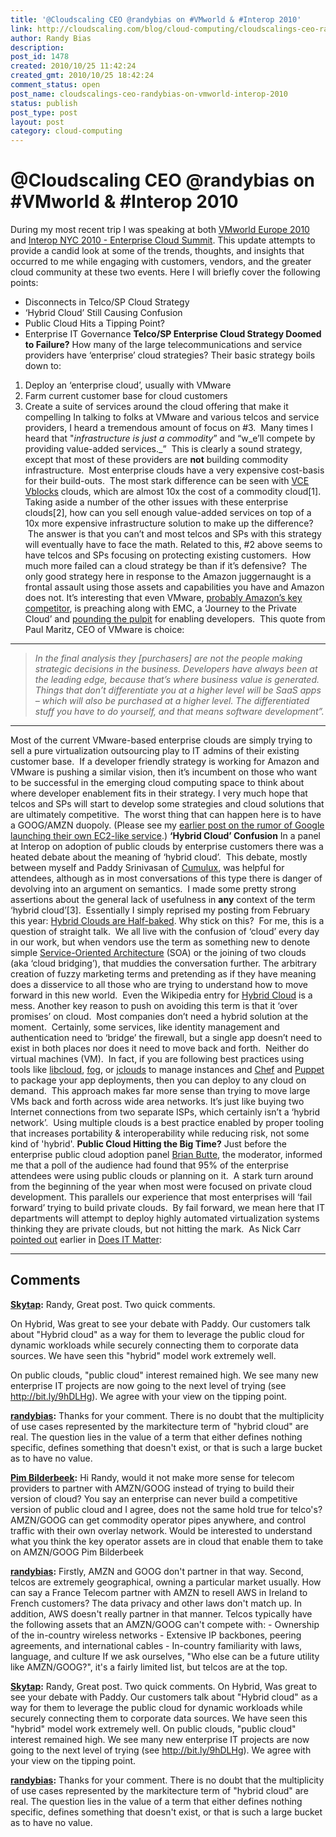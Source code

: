 ```yaml
---
title: '@Cloudscaling CEO @randybias on #VMworld & #Interop 2010'
link: http://cloudscaling.com/blog/cloud-computing/cloudscalings-ceo-randybias-on-vmworld-interop-2010/
author: Randy Bias
description: 
post_id: 1478
created: 2010/10/25 11:42:24
created_gmt: 2010/10/25 18:42:24
comment_status: open
post_name: cloudscalings-ceo-randybias-on-vmworld-interop-2010
status: publish
post_type: post
layout: post
category: cloud-computing
---
```


# @Cloudscaling CEO @randybias on #VMworld & #Interop 2010

During my most recent trip I was speaking at both [VMworld Europe 2010](http://www.vmworld.com/community/conferences/europe2010/) and [Interop NYC 2010 - Enterprise Cloud Summit](http://www.interop.com/newyork/conference/overview.php). This update attempts to provide a candid look at some of the trends, thoughts, and insights that occurred to me while engaging with customers, vendors, and the greater cloud community at these two events. Here I will briefly cover the following points: 

  * Disconnects in Telco/SP Cloud Strategy
  * ‘Hybrid Cloud’ Still Causing Confusion
  * Public Cloud Hits a Tipping Point?
  * Enterprise IT Governance
**Telco/SP Enterprise Cloud Strategy Doomed to Failure?** How many of the large telecommunications and service providers have ‘enterprise’ cloud strategies? Their basic strategy boils down to: 

  1. Deploy an ‘enterprise cloud’, usually with VMware
  2. Farm current customer base for cloud customers
  3. Create a suite of services around the cloud offering that make it compelling
In talking to folks at VMware and various telcos and service providers, I heard a tremendous amount of focus on #3.  Many times I heard that "_infrastructure is just a commodity_” and “w_e’ll compete by providing value-added services._”  This is clearly a sound strategy, except that most of these providers are **not** building commodity infrastructure.  Most enterprise clouds have a very expensive cost-basis for their build-outs.  The most stark difference can be seen with [VCE Vblocks](http://www.emc.com/campaign/global/vce/index.htm) clouds, which are almost 10x the cost of a commodity cloud[1]. Taking aside a number of the other issues with these enterprise clouds[2], how can you sell enough value-added services on top of a 10x more expensive infrastructure solution to make up the difference?  The answer is that you can’t and most telcos and SPs with this strategy will eventually have to face the math. Related to this, #2 above seems to have telcos and SPs focusing on protecting existing customers.  How much more failed can a cloud strategy be than if it’s defensive?  The only good strategy here in response to the Amazon juggernaught is a frontal assault using those assets and capabilities you have and Amazon does not. It’s interesting that even VMware, [probably Amazon’s key competitor](/blog/cloud-computing/vmware-vs-amazon-round-one-fight), is preaching along with EMC, a ‘Journey to the Private Cloud’ and [pounding the pulpit](http://www.redmonk.com/jgovernor/2010/10/22/vmware-ceo-django-rails-open-frameworks-apps-as-commodity-and-the-new-kingmakers) for enabling developers.  This quote from Paul Maritz, CEO of VMware is choice: 

* * *

> _In the final analysis they [purchasers] are not the people making strategic decisions in the business. Developers have always been at the leading edge, because that’s where business value is generated. Things that don’t differentiate you at a higher level will be SaaS apps – which will also be purchased at a higher level. The differentiated stuff you have to do yourself, and that means software development”._

* * *

Most of the current VMware-based enterprise clouds are simply trying to sell a pure virtualization outsourcing play to IT admins of their existing customer base.  If a developer friendly strategy is working for Amazon and VMware is pushing a similar vision, then it’s incumbent on those who want to be successful in the emerging cloud computing space to think about where developer enablement fits in their strategy. I very much hope that telcos and SPs will start to develop some strategies and cloud solutions that are ultimately competitive.  The worst thing that can happen here is to have a GOOG/AMZN duopoly. (Please see my [earlier post on the rumor of Google launching their own EC2-like service](/blog/cloud-computing/rumor-mill-google-ec2-competitor-coming-in-2010).) **‘Hybrid Cloud’ Confusion** In a panel at Interop on adoption of public clouds by enterprise customers there was a heated debate about the meaning of ‘hybrid cloud’.  This debate, mostly between myself and Paddy Srinivasan of [Cumulux](http://www.cumulux.com), was helpful for attendees, although as in most conversations of this type there is danger of devolving into an argument on semantics.  I made some pretty strong assertions about the general lack of usefulness in **any** context of the term ‘hybrid cloud’[3].  Essentially I simply reprised my posting from February this year: [Hybrid Clouds are Half-baked](http://cloudscaling.com/blog/cloud-computing/hybrid-clouds-are-half-baked). Why stick on this?  For me, this is a question of straight talk.  We all live with the confusion of ‘cloud’ every day in our work, but when vendors use the term as something new to denote simple [Service-Oriented Architecture](http://en.wikipedia.org/wiki/Service-oriented_architecture) (SOA) or the joining of two clouds (aka ‘cloud bridging’), that muddies the conversation further. The arbitrary creation of fuzzy marketing terms and pretending as if they have meaning does a disservice to all those who are trying to understand how to move forward in this new world.  Even the Wikipedia entry for [Hybrid Cloud](http://en.wikipedia.org/wiki/Cloud_computing#Hybrid_cloud) is a mess. Another key reason to push on avoiding this term is that it ‘over promises’ on cloud.  Most companies don’t need a hybrid solution at the moment.  Certainly, some services, like identity management and authentication need to ‘bridge’ the firewall, but a single app doesn’t need to exist in both places nor does it need to move back and forth.  Neither do virtual machines (VM).  In fact, if you are following best practices using tools like [libcloud](http://incubator.apache.org/libcloud/), [fog](http://github.com/geemus/fog), or [jclouds](http://www.jclouds.org/) to manage instances and [Chef](http://www.opscode.com/chef) and [Puppet](http://www.puppetlabs.com/) to package your app deployments, then you can deploy to any cloud on demand.  This approach makes far more sense than trying to move large VMs back and forth across wide area networks. It’s just like buying two Internet connections from two separate ISPs, which certainly isn’t a ‘hybrid network’.  Using multiple clouds is a best practice enabled by proper tooling that increases portability & interoperability while reducing risk, not some kind of 'hybrid'. **Public Cloud Hitting the Big Time?** Just before the enterprise public cloud adoption panel [Brian Butte](http://www.linkedin.com/pub/brian-butte/1/767/462), the moderator, informed me that a poll of the audience had found that 95% of the enterprise attendees were using public clouds or planning on it.  A stark turn around from the beginning of the year when most were focused on private cloud development. This parallels our experience that most enterprises will ‘fail forward’ trying to build private clouds.  By fail forward, we mean here that IT departments will attempt to deploy highly automated virtualization systems thinking they are private clouds, but not hitting the mark.  As Nick Carr [pointed out](http://hbswk.hbs.edu/archive/4137.html) earlier in [Does IT Matter](http://books.google.com/books?id=wrROE6SLJFEC&pg=PA111&lpg=PA111&dq=9%25+of+large+IT+projects+fail+does+IT+matter&source=bl&ots=hv-k0_2b3i&sig=TM879MDB4wtVSebnsGjn2ZtFFdg&hl=en&ei=vMzFTIKFI4K0lQfF0ZwD&sa=X&oi=book_result&ct=result&resnum=4&ved=0CC4Q6AEwAw#v=onepage&q&f=false): 

* * *

## Comments

**[Skytap](#623 "2010-10-25 18:16:15"):** Randy, Great post. Two quick comments.  
  
On Hybrid, Was great to see your debate with Paddy. Our customers talk about "Hybrid cloud" as a way for them to leverage the public cloud for dynamic workloads while securely connecting them to corporate data sources. We have seen this "hybrid" model work extremely well.  
  
On public clouds, "public cloud" interest remained high. We see many new enterprise IT projects are now going to the next level of trying (see <http://bit.ly/9hDLHg>). We agree with your view on the tipping point.

**[randybias](#624 "2010-10-25 18:24:33"):** Thanks for your comment. There is no doubt that the multiplicity of use cases represented by the markitecture term of "hybrid cloud" are real. The question lies in the value of a term that either defines nothing specific, defines something that doesn't exist, or that is such a large bucket as to have no value.

**[Pim Bilderbeek](#625 "2010-12-09 16:01:13"):** Hi Randy, would it not make more sense for telecom providers to partner with AMZN/GOOG instead of trying to build their version of cloud? You say an enterprise can never build a competitive version of public cloud and I agree, does not the same hold true for telco's? AMZN/GOOG can get commodity operator pipes anywhere, and control traffic with their own overlay network. Would be interested to understand what you think the key operator assets are in cloud that enable them to take on AMZN/GOOG Pim Bilderbeek

**[randybias](#626 "2010-12-16 15:27:39"):** Firstly, AMZN and GOOG don't partner in that way. Second, telcos are extremely geographical, owning a particular market usually. How can say a France Telecom partner with AMZN to resell AWS in Ireland to French customers? The data privacy and other laws don't match up. In addition, AWS doesn't really partner in that manner. Telcos typically have the following assets that an AMZN/GOOG can't compete with: \- Ownership of the in-country wireless networks \- Extensive IP backbones, peering agreements, and international cables \- In-country familiarity with laws, language, and culture If we ask ourselves, "Who else can be a future utility like AMZN/GOOG?", it's a fairly limited list, but telcos are at the top.

**[Skytap](#2290 "2010-10-25 18:16:00"):** Randy, Great post. Two quick comments. On Hybrid, Was great to see your debate with Paddy. Our customers talk about "Hybrid cloud" as a way for them to leverage the public cloud for dynamic workloads while securely connecting them to corporate data sources. We have seen this "hybrid" model work extremely well. On public clouds, "public cloud" interest remained high. We see many new enterprise IT projects are now going to the next level of trying (see http://bit.ly/9hDLHg). We agree with your view on the tipping point.

**[randybias](#2291 "2010-10-25 18:24:00"):** Thanks for your comment. There is no doubt that the multiplicity of use cases represented by the markitecture term of "hybrid cloud" are real. The question lies in the value of a term that either defines nothing specific, defines something that doesn't exist, or that is such a large bucket as to have no value.

